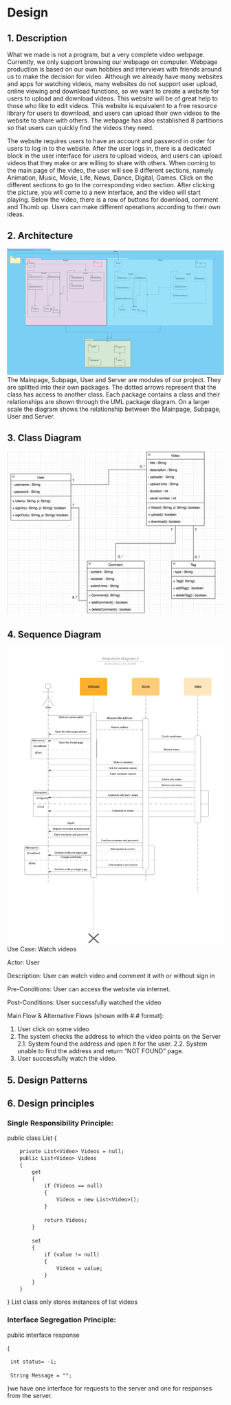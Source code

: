 # Design

## 1. Description
What we made is not a program, but a very complete video webpage. Currently, we only support browsing our webpage on computer. Webpage production is based on our own hobbies and interviews with friends around us to make the decision for video. Although we already have many websites and apps for watching videos, many websites do not support user upload, online viewing and download functions, so we want to create a website for users to upload and download videos. This website will be of great help to those who like to edit videos. This website is equivalent to a free resource library for users to download, and users can upload their own videos to the website to share with others. The webpage has also established 8 partitions so that users can quickly find the videos they need.

The website requires users to have an account and password in order for users to log in to the website. After the user logs in, there is a dedicated block in  the user interface for users to upload videos, and users can upload videos that they make or are willing to share with others. When coming to the main page of the video, the user will see 8 different sections, namely Animation, Music, Movie, Life, News, Dance, Digital, Games. Click on the different sections to go to the corresponding video section. After clicking the picture, you will come to a new interface, and the video will start playing. Below the video, there is a row of buttons for download, comment and Thumb up. Users can make different operations according to their own ideas.

## 2. Architecture
![image](https://github.com/CS386project7/Deliverables/blob/master/images/Netshell%20(1).png)
The Mainpage, Subpage, User and Server are modules of our project. They are splitted into their own packages.
The dotted arrows represent that the class has access to another class. Each package contains a class and their relationships 
are shown through the UML package diagram. On a larger scale the diagram shows the relationship between the Mainpage, 
Subpage, User and Server.

## 3. Class Diagram
![image](https://github.com/CS386project7/Deliverables/blob/master/images/D5_3.png)
## 4. Sequence Diagram
![image](https://github.com/CS386project7/Deliverables/blob/master/images/D5_4.png)
Use Case: Watch videos

Actor: User 

Description: User can watch video and comment it with or without sign in
 
Pre-Conditions: User can access the website via internet.
 
Post-Conditions: User successfully watched the video 
 
Main Flow & Alternative Flows (shown with #.# format): 

1. User click on some video 
2. The system checks the address to which the video points on the Server 
2.1. System found the address and open it for the user. 
2.2. System unable to find the address and return “NOT FOUND” page.
3. User successfully watch the video. 

## 5. Design Patterns

## 6. Design principles

### Single Responsibility Principle: 
public class List
    {
      
        private List<Video> Videos = null;
        public List<Video> Videos
        {
            get
            {
                if (Videos == null)
                {
                    Videos = new List<Video>();
                }

                return Videos;
            }

            set
            {
                if (value != null)
                {
                    Videos = value;
                }
            }
        }
}
List class only stores instances of list videos

### Interface Segregation Principle:

public interface response

{
     
     int status= -1;
     
     String Message = "";
}we have one interface for requests to the server and one for responses from the server.
